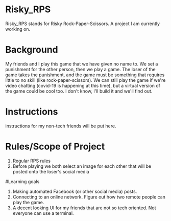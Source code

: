 # Risky_RPS
Risky_RPS stands for Risky Rock-Paper-Scissors. A project I am currently working on.

# Background
My friends and I play this game that we have given no name to. We set a punishment for the other person, then we play a game. The loser of the game takes the punishment, and the game must be something that requires little to no skill (like rock-paper-scissors).
We can still play the game if we're video chatting (covid-19 is happening at this time), but a virtual version of the game could be cool too. I don't know, I'll build it and we'll find out.

# Instructions
instructions for my non-tech friends will be put here.

# Rules/Scope of Project
1. Regular RPS rules
2. Before playing we both select an image for each other that will be posted onto the loser's social media

#Learning goals
1. Making automated Facebook (or other social media) posts.
2. Connecting to an online network. Figure out how two remote people can play the game.
3. A decent looking UI for my friends that are not so tech oriented. Not everyone can use a terminal.
